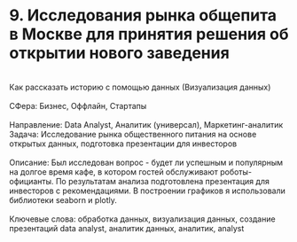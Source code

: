 # 9. Исследования рынка общепита в Москве для принятия решения об открытии нового заведения	
<br>Как рассказать историю с помощью данных (Визуализация данных)	
<br>СФера: Бизнес, Оффлайн, Стартапы	
<br>Направление: Data Analyst, Аналитик (универсал), Маркетинг-аналитик	
<br>Задача: Исследование рынка общественного питания на основе открытых данных, подготовка презентации для инвесторов	
<br>Описание: Был исследован вопрос - будет ли успешным и популярным на долгое время кафе, в котором гостей обслуживают роботы-официанты. По результатам анализа подготовлена презентация для инвесторов с рекомендациями. В построении графиков я использовали
библиотеки seaborn и plotly. 	
<br>Ключевые слова: обработка данных, визуализация данных, создание презентаций	data analyst, аналитик данных, аналитик, analyst
